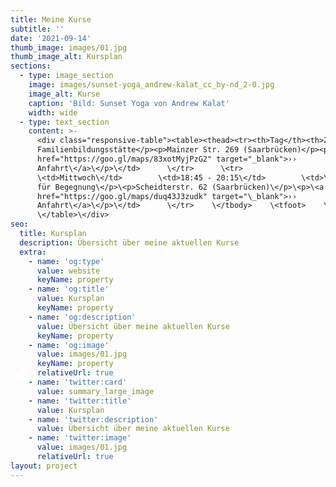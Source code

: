 ```yaml
---
title: Meine Kurse
subtitle: ''
date: '2021-09-14'
thumb_image: images/01.jpg
thumb_image_alt: Kursplan
sections:
  - type: image_section
    image: images/sunset-yoga_andrew-kalat_cc_by-nd_2-0.jpg
    image_alt: Kurse
    caption: 'Bild: Sunset Yoga von Andrew Kalat'
    width: wide
  - type: text_section
    content: >-
      <div class="responsive-table"><table><thead><tr><th>Tag</th><th>Zeit</th><th>Ort</th></tr></thead><tbody><tr><td>Montag</td><td>18:30 - 20:00\</td><td><p>Evangelische
      Familienbildungsstätte</p><p>Mainzer Str. 269 (Saarbrücken)</p><p><a
      href="https://goo.gl/maps/83xotMyjPzG2" target="_blank">››
      Anfahrt\</a>\</p>\</td>      \</tr>      \<tr>       
      \<td>Mittwoch\</td>        \<td>18:45 - 20:15\</td>        \<td>\<p>Raum
      für Begegnung\</p>\<p>Scheidterstr. 62 (Saarbrücken)\</p>\<p>\<a
      href="https://goo.gl/maps/duq43J3zudk" target="\_blank">››
      Anfahrt\</a>\</p>\</td>      \</tr>    \</tbody>    \<tfoot>    \</tfoot> 
      \</table>\</div>
seo:
  title: Kursplan
  description: Übersicht über meine aktuellen Kurse
  extra:
    - name: 'og:type'
      value: website
      keyName: property
    - name: 'og:title'
      value: Kursplan
      keyName: property
    - name: 'og:description'
      value: Übersicht über meine aktuellen Kurse
      keyName: property
    - name: 'og:image'
      value: images/01.jpg
      keyName: property
      relativeUrl: true
    - name: 'twitter:card'
      value: summary_large_image
    - name: 'twitter:title'
      value: Kursplan
    - name: 'twitter:description'
      value: Übersicht über meine aktuellen Kurse
    - name: 'twitter:image'
      value: images/01.jpg
      relativeUrl: true
layout: project
---
```

